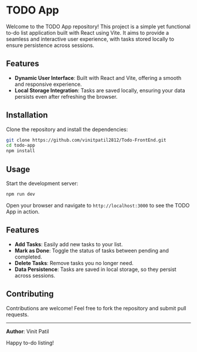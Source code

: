 
# TODO App

Welcome to the TODO App repository! This project is a simple yet functional to-do list application built with React using Vite. It aims to provide a seamless and interactive user experience, with tasks stored locally to ensure persistence across sessions.

## Features

- **Dynamic User Interface**: Built with React and Vite, offering a smooth and responsive experience.
- **Local Storage Integration**: Tasks are saved locally, ensuring your data persists even after refreshing the browser.

## Installation

Clone the repository and install the dependencies:

```bash
git clone https://github.com/vinitpatil2812/Todo-FrontEnd.git
cd todo-app
npm install
```

## Usage

Start the development server:

```bash
npm run dev
```

Open your browser and navigate to `http://localhost:3000` to see the TODO App in action.

## Features

- **Add Tasks**: Easily add new tasks to your list.
- **Mark as Done**: Toggle the status of tasks between pending and completed.
- **Delete Tasks**: Remove tasks you no longer need.
- **Data Persistence**: Tasks are saved in local storage, so they persist across sessions.

## Contributing

Contributions are welcome! Feel free to fork the repository and submit pull requests.

---

**Author**: Vinit Patil

Happy to-do listing!
